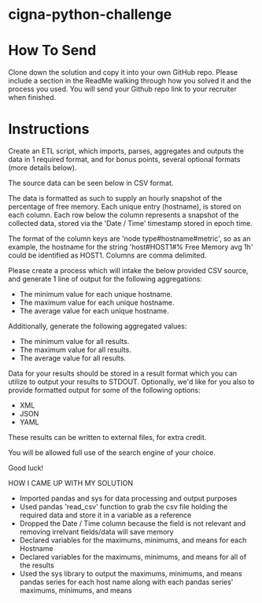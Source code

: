 # cigna-python-challenge

# **How To Send** 

Clone down the solution and copy it into your own GitHub repo.
Please include a section in the ReadMe walking through how you solved it and the process you used. 
You will send your Github repo link to your recruiter when finished. 

# **Instructions**

Create an ETL script, which imports, parses, aggregates and outputs the data in 1 required 
format, and for bonus points, several optional formats (more details below).

The source data can be seen below in CSV format.

The data is formatted as such to supply an hourly snapshot of the percentage of free memory. 
Each unique entry (hostname), is stored on each column.  Each row below the column represents 
a snapshot of the collected data, stored via the 'Date / Time' timestamp stored in epoch time.

The format of the column keys are 'node type#hostname#metric', so as an example, the hostname 
for the string 'host#HOST1#% Free Memory avg 1h' could be identified as HOST1.  Columns are 
comma delimited.

Please create a process which will intake the below provided CSV source, and generate 1 line 
of output for the following aggregations:

- The minimum value for each unique hostname.
- The maximum value for each unique hostname.
- The average value for each unique hostname.

Additionally, generate the following aggregated values:

- The minimum value for all results.
- The maximum value for all results.
- The average value for all results.

Data for your results should be stored in a result format which you can utilize to output your 
results to STDOUT. Optionally, we'd like for you also to provide formatted output for some of 
the following options:

- XML
- JSON
- YAML

These results can be written to external files, for extra credit.

You will be allowed full use of the search engine of your choice.

Good luck!

HOW I CAME UP WITH MY SOLUTION

- Imported pandas and sys for data processing and output purposes
- Used pandas 'read_csv' function to grab the csv file holding the required data and store it in a variable as a reference 
- Dropped the Date / Time column because the field is not relevant and removing irrelvant fields/data will save memory
- Declared variables for the maximums, minimums, and means for each Hostname
- Declared variables for the maximums, minimums, and means for all of the results 
- Used the sys library to output the maximums, minimums, and means pandas series for each host name along with each pandas series' maximums, minimums, and means

